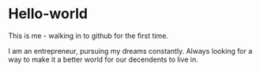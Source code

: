 # Hello-world
This is me - walking in to github for the first time.

I am an entrepreneur, pursuing my dreams constantly.
Always looking for a way to make it a better world for our decendents to live in.
